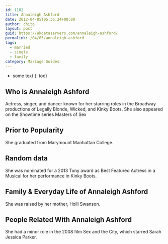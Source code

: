 ```yaml
---
id: 1182
title: Annaleigh Ashford
date: 2012-04-05T05:36:24+00:00
author: chito
layout: post
guid: https://ukdataservers.com/annaleigh-ashford/
permalink: /04/05/annaleigh-ashford  
tags:
  - married
  - single
  - family
category: Mariage Guides
---
```


* some text
{: toc}


## Who is  Annaleigh Ashford
                  
                  
                  
Actress, singer, and dancer known for her starring roles in the Broadway productions of Legally Blonde, Wicked, and Kinky Boots. She also appeared on the Showtime series Masters of Sex 
                  
                
                
                
## Prior to Popularity 
                  
                  
                  
She graduated from Marymount Manhattan College.
                  
                
                
                
## Random data 
                  
                  
                  
She was nominated for a 2013 Tony award as Best Featured Actress in a Musical for her performance in Kinky Boots.
                  
                
                
                
## Family & Everyday Life of Annaleigh Ashford
                  
                  
                  
She was raised by her mother, Holli Swanson.
                  
                
                
                
## People Related With  Annaleigh Ashford
                  
                  
                  
She had a minor role in the 2008 film Sex and the City, which starred Sarah Jessica Parker.
                  
                
              
            
          
          
          
    
    
  
